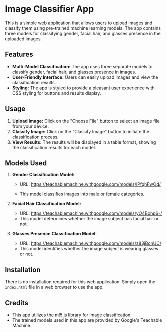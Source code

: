 # Image Classifier App

This is a simple web application that allows users to upload images and classify them using pre-trained machine learning models. The app contains three models for classifying gender, facial hair, and glasses presence in the uploaded images.

## Features

- **Multi-Model Classification:** The app uses three separate models to classify gender, facial hair, and glasses presence in images.
- **User-Friendly Interface:** Users can easily upload images and view the classification results.
- **Styling:** The app is styled to provide a pleasant user experience with CSS styling for buttons and results display.

## Usage

1. **Upload Image:** Click on the "Choose File" button to select an image file from your device.
2. **Classify Image:** Click on the "Classify Image" button to initiate the classification process.
3. **View Results:** The results will be displayed in a table format, showing the classification results for each model.

## Models Used

1. **Gender Classification Model:**

   - URL: https://teachablemachine.withgoogle.com/models/IPfqhFwOd/

   - This model classifies images into male or female categories.

2. **Facial Hair Classification Model:**

   - URL: https://teachablemachine.withgoogle.com/models/yO4Bohp6-/
   - This model determines whether the image subject has facial hair or not.

3. **Glasses Presence Classification Model:**
   - URL: https://teachablemachine.withgoogle.com/models/z83jBonUC/
   - This model identifies whether the image subject is wearing glasses or not.

## Installation

There is no installation required for this web application. Simply open the `index.html` file in a web browser to use the app.

## Credits

- This app utilizes the ml5.js library for image classification.
- The trained models used in this app are provided by Google's Teachable Machine.
